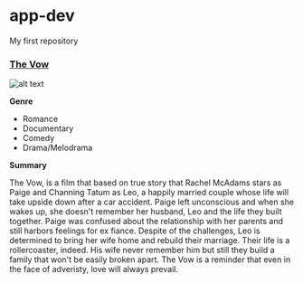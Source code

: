 # app-dev
My first repository
### [The Vow](https://en.wikipedia.org/wiki/The_Vow_(2012_film))

![alt text](https://upload.wikimedia.org/wikipedia/en/c/c2/The_Vow_Poster.jpg)

**Genre**
- Romance
- Documentary
- Comedy
- Drama/Melodrama

**Summary**
<p>The Vow, is a film that based on true story that Rachel McAdams stars as Paige and Channing Tatum as Leo, a happily married couple whose life will take upside down after a car accident. Paige left unconscious and when she wakes up, she doesn't remember her husband, Leo and the life they built together. Paige was confused about the relationship with her parents and still harbors feelings for ex fiance. Despite of the challenges, Leo is determined to bring her wife home and rebuild their marriage. Their life is a rollercoaster, indeed. His wife never remember him but still they build a family that won't be easily broken apart. The Vow is a reminder that even in the face of adveristy, love will always prevail.</p>
